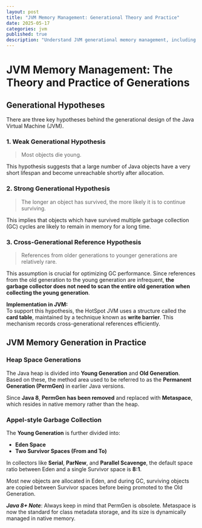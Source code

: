 ```yaml
---
layout: post
title: "JVM Memory Management: Generational Theory and Practice"
date: 2025-05-17
categories: jvm
published: true
description: "Understand JVM generational memory management, including weak and strong generational hypotheses, card table optimizations, and the transition from PermGen to Metaspace."
---
```


# JVM Memory Management: The Theory and Practice of Generations

## Generational Hypotheses
There are three key hypotheses behind the generational design of the Java Virtual Machine (JVM).

### 1. Weak Generational Hypothesis
> Most objects die young.

This hypothesis suggests that a large number of Java objects have a very short lifespan and become unreachable shortly after allocation.

### 2. Strong Generational Hypothesis
> The longer an object has survived, the more likely it is to continue surviving.

This implies that objects which have survived multiple garbage collection (GC) cycles are likely to remain in memory for a long time.

### 3. Cross-Generational Reference Hypothesis
> References from older generations to younger generations are relatively rare.

This assumption is crucial for optimizing GC performance. Since references from the old generation to the young generation are infrequent, **the garbage collector does not need to scan the entire old generation when collecting the young generation**.

**Implementation in JVM:**  
To support this hypothesis, the HotSpot JVM uses a structure called the **card table**, maintained by a technique known as **write barrier**. This mechanism records cross-generational references efficiently.

## JVM Memory Generation in Practice

### Heap Space Generations

The Java heap is divided into **Young Generation** and **Old Generation**. Based on these, the method area used to be referred to as the **Permanent Generation (PermGen)** in earlier Java versions.

Since **Java 8**, **PermGen has been removed** and replaced with **Metaspace**, which resides in native memory rather than the heap.

### Appel-style Garbage Collection

The **Young Generation** is further divided into:
- **Eden Space**
- **Two Survivor Spaces (From and To)**

In collectors like **Serial**, **ParNew**, and **Parallel Scavenge**, the default space ratio between Eden and a single Survivor space is **8:1**.

Most new objects are allocated in Eden, and during GC, surviving objects are copied between Survivor spaces before being promoted to the Old Generation.

***Java 8+ Note***: Always keep in mind that PermGen is obsolete. Metaspace is now the standard for class metadata storage, and its size is dynamically managed in native memory.
